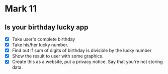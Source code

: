 # Mark 11

## Is your birthday lucky app

- [x] Take user's complete birthday
- [x] Take his/her lucky number.
- [x] Find out if sum of digits of birthday is divisible by the lucky number
- [x] Show the result to user with some graphics.
- [x] Create this as a website, put a privacy notice. Say that you're not storing data.
